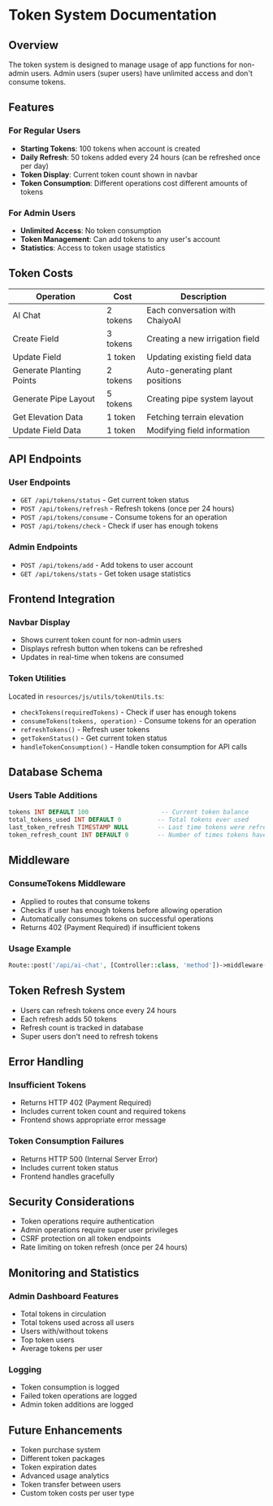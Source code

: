 # Token System Documentation

## Overview

The token system is designed to manage usage of app functions for non-admin users. Admin users (super users) have unlimited access and don't consume tokens.

## Features

### For Regular Users
- **Starting Tokens**: 100 tokens when account is created
- **Daily Refresh**: 50 tokens added every 24 hours (can be refreshed once per day)
- **Token Display**: Current token count shown in navbar
- **Token Consumption**: Different operations cost different amounts of tokens

### For Admin Users
- **Unlimited Access**: No token consumption
- **Token Management**: Can add tokens to any user's account
- **Statistics**: Access to token usage statistics

## Token Costs

| Operation | Cost | Description |
|-----------|------|-------------|
| AI Chat | 2 tokens | Each conversation with ChaiyoAI |
| Create Field | 3 tokens | Creating a new irrigation field |
| Update Field | 1 token | Updating existing field data |
| Generate Planting Points | 2 tokens | Auto-generating plant positions |
| Generate Pipe Layout | 5 tokens | Creating pipe system layout |
| Get Elevation Data | 1 token | Fetching terrain elevation |
| Update Field Data | 1 token | Modifying field information |

## API Endpoints

### User Endpoints
- `GET /api/tokens/status` - Get current token status
- `POST /api/tokens/refresh` - Refresh tokens (once per 24 hours)
- `POST /api/tokens/consume` - Consume tokens for an operation
- `POST /api/tokens/check` - Check if user has enough tokens

### Admin Endpoints
- `POST /api/tokens/add` - Add tokens to user account
- `GET /api/tokens/stats` - Get token usage statistics

## Frontend Integration

### Navbar Display
- Shows current token count for non-admin users
- Displays refresh button when tokens can be refreshed
- Updates in real-time when tokens are consumed

### Token Utilities
Located in `resources/js/utils/tokenUtils.ts`:
- `checkTokens(requiredTokens)` - Check if user has enough tokens
- `consumeTokens(tokens, operation)` - Consume tokens for an operation
- `refreshTokens()` - Refresh user tokens
- `getTokenStatus()` - Get current token status
- `handleTokenConsumption()` - Handle token consumption for API calls

## Database Schema

### Users Table Additions
```sql
tokens INT DEFAULT 100                    -- Current token balance
total_tokens_used INT DEFAULT 0          -- Total tokens ever used
last_token_refresh TIMESTAMP NULL        -- Last time tokens were refreshed
token_refresh_count INT DEFAULT 0        -- Number of times tokens have been refreshed
```

## Middleware

### ConsumeTokens Middleware
- Applied to routes that consume tokens
- Checks if user has enough tokens before allowing operation
- Automatically consumes tokens on successful operations
- Returns 402 (Payment Required) if insufficient tokens

### Usage Example
```php
Route::post('/api/ai-chat', [Controller::class, 'method'])->middleware('consume.tokens:2');
```

## Token Refresh System

- Users can refresh tokens once every 24 hours
- Each refresh adds 50 tokens
- Refresh count is tracked in database
- Super users don't need to refresh tokens

## Error Handling

### Insufficient Tokens
- Returns HTTP 402 (Payment Required)
- Includes current token count and required tokens
- Frontend shows appropriate error message

### Token Consumption Failures
- Returns HTTP 500 (Internal Server Error)
- Includes current token status
- Frontend handles gracefully

## Security Considerations

- Token operations require authentication
- Admin operations require super user privileges
- CSRF protection on all token endpoints
- Rate limiting on token refresh (once per 24 hours)

## Monitoring and Statistics

### Admin Dashboard Features
- Total tokens in circulation
- Total tokens used across all users
- Users with/without tokens
- Top token users
- Average tokens per user

### Logging
- Token consumption is logged
- Failed token operations are logged
- Admin token additions are logged

## Future Enhancements

- Token purchase system
- Different token packages
- Token expiration dates
- Advanced usage analytics
- Token transfer between users
- Custom token costs per user type
